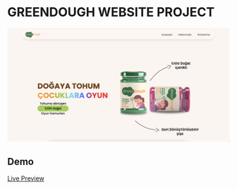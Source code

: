 
# GREENDOUGH WEBSITE PROJECT




![Screenshot](preview.png)

  
## Demo

[Live Preview](https://aysenurtatli.github.io/greendough/)

  